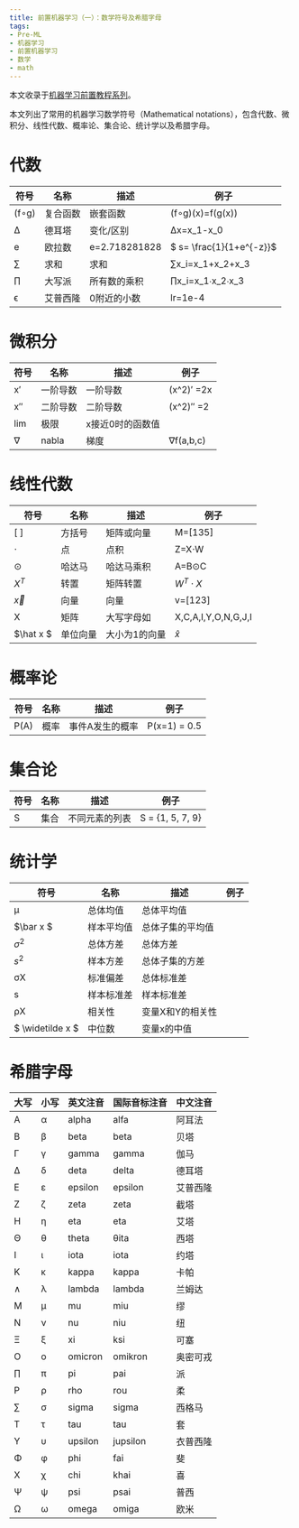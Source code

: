 ```yaml
---
title: 前置机器学习（一）：数学符号及希腊字母
tags:
- Pre-ML
- 机器学习
- 前置机器学习
- 数学
- math
---
```



本文收录于[机器学习前置教程系列](https://mp.weixin.qq.com/mp/appmsgalbum?action=getalbum&__biz=MzUxMjU4NjI4MQ==&scene=1&album_id=1627166768236412929&count=3#wechat_redirect)。

本文列出了常用的机器学习数学符号（Mathematical notations），包含代数、微积分、线性代数、概率论、集合论、统计学以及希腊字母。



# 代数

|符号|名称|描述|例子|
| --- | --- | --- | --- |
|(f∘g)|复合函数|嵌套函数|(f∘g)(x)=f(g(x))|
|∆|德耳塔|变化/区别|∆x=x_1-x_0|
|e|欧拉数|e=2.718281828|$ s= \frac{1}{1+e^{-z}}$|
|∑|求和|求和|∑x_i=x_1+x_2+x_3|
|∏|大写派|所有数的乘积|∏x_i=x_1∙x_2∙x_3|
|ϵ|艾普西隆|0附近的小数|lr=1e-4|

# 微积分

|符号|名称|描述|例子|
| --- | --- | --- | --- |
|x′|一阶导数|一阶导数|(x^2)′ =2x|
|x″|二阶导数|二阶导数|(x^2)″ =2|
|lim|极限|x接近0时的函数值||
|∇|nabla|梯度|∇f(a,b,c)|

# 线性代数

|符号|名称|描述|例子|
| --- | --- | --- | --- |
|[ ]|方括号|矩阵或向量|M=[135]|
|⋅|点|点积|Z=X⋅W|
|⊙|哈达马|哈达马乘积|A=B⊙C|
|$X^T$|转置|矩阵转置|$W^T⋅X$|
|$\vec{x}$|向量|向量|v=[123]|
|X|矩阵|大写字母如|X,C,A,I,Y,O,N,G,J,I|
|$\hat x $|单位向量|大小为1的向量|$\hat x$|

# 概率论

|符号|名称|描述|例子|
| --- | --- | --- | --- |
|P(A)|概率|事件A发生的概率|P(x=1) = 0.5|

# 集合论

|符号|名称|描述|例子|
| --- | --- | --- | --- |
|S|集合|不同元素的列表|S = {1, 5, 7, 9}|

# 统计学

|符号|名称|描述|例子|
| --- | --- | --- | --- |
|μ|总体均值|总体平均值||
|$\bar x $|样本平均值|总体子集的平均值||
|$σ^2$|总体方差|总体方差||
|$s^2$|样本方差|总体子集的方差||
|σX|标准偏差|总体标准差||
|s|样本标准差|样本标准差||
|ρX|相关性|变量X和Y的相关性||
|$ \widetilde x $|中位数|变量x的中值||

# 希腊字母


|大写|小写|英文注音|国际音标注音|中文注音|
| --- | --- | --- | --- | --- |
|Α|α|alpha|alfa|阿耳法|
|Β|β|beta|beta|贝塔|
|Γ|γ|gamma|gamma|伽马|
|Δ|δ|deta|delta|德耳塔|
|Ε|ε|epsilon|epsilon|艾普西隆|
|Ζ|ζ|zeta|zeta|截塔|
|Η|η|eta|eta|艾塔|
|Θ|θ|theta|θita|西塔|
|Ι|ι|iota|iota|约塔|
|Κ|κ|kappa|kappa|卡帕|
|∧|λ|lambda|lambda|兰姆达|
|Μ|μ|mu|miu|缪|
|Ν|ν|nu|niu|纽|
|Ξ|ξ|xi|ksi|可塞|
|Ο|ο|omicron|omikron|奥密可戎|
|∏|π|pi|pai|派|
|Ρ|ρ|rho|rou|柔|
|∑|σ|sigma|sigma|西格马|
|Τ|τ|tau|tau|套|
|Υ|υ|upsilon|jupsilon|衣普西隆|
|Φ|φ|phi|fai|斐|
|Χ|χ|chi|khai|喜|
|Ψ|ψ|psi|psai|普西|
|Ω|ω|omega|omiga|欧米|
